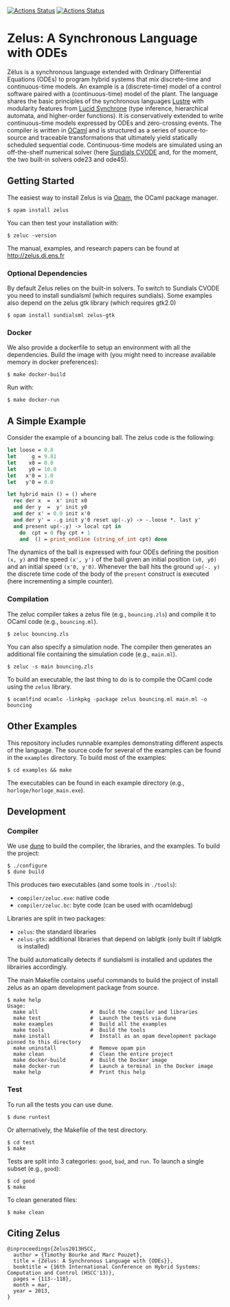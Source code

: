 [![Actions Status](https://github.com/INRIA/zelus/workflows/Build/badge.svg)](https://github.com/INRIA/zelus/actions)
[![Actions Status](https://github.com/INRIA/zelus/workflows/Opam/badge.svg)](https://github.com/INRIA/zelus/actions)

# Zelus: A Synchronous Language with ODEs

Zélus is a synchronous language extended with Ordinary Differential Equations (ODEs) to program hybrid systems that mix discrete-time and continuous-time models.
An example is a (discrete-time) model of a control software paired with a (continuous-time) model of the plant.
The language shares the basic principles of the synchronous languages [Lustre](https://www-verimag.imag.fr/DIST-TOOLS/SYNCHRONE/lustre-v6/) with modularity features from [Lucid Synchrone](http://www.di.ens.fr/~pouzet/lucid-synchrone/) (type inference, hierarchical automata, and higher-order functions).
It is conservatively extended to write continuous-time models expressed by ODEs and zero-crossing events.
The compiler is written in [OCaml](https://ocaml.org/) and is structured as a series of source-to-source and traceable transformations that ultimately yield statically scheduled sequential code.
Continuous-time models are simulated using an off-the-shelf numerical solver (here [Sundials CVODE](https://computation.llnl.gov/casc/sundials/description/description.html#descr_cvode) and, for the moment, the two built-in solvers ode23 and ode45).

## Getting Started

The easiest way to install Zelus is via [Opam](https://opam.ocaml.org/), the OCaml package manager.

```
$ opam install zelus
```

You can then test your installation with:
```
$ zeluc -version
```

The manual, examples, and research papers can be found at http://zelus.di.ens.fr

### Optional Dependencies

By default Zelus relies on the built-in solvers.
To switch to Sundials CVODE you need to install sundialsml (which requires sundials).
Some examples also depend on the zelus gtk library (which requires gtk2.0)

```
$ opam install sundialsml zelus-gtk
```

### Docker

We also provide a dockerfile to setup an environment with all the dependencies.
Build the image with (you might need to increase available memory in docker preferences):
```
$ make docker-build
```

Run with:
```
$ make docker-run
```


##  A Simple Example

Consider the example of a bouncing ball.
The zelus code is the following:

```ocaml
let loose = 0.8
let     g = 9.81
let    x0 = 0.0 
let    y0 = 10.0
let   x'0 = 1.0
let   y'0 = 0.0

let hybrid main () = () where
  rec der x  =  x' init x0
  and der y  =  y' init y0
  and der x' = 0.0 init x'0
  and der y' = -.g init y'0 reset up(-.y) -> -.loose *. last y'
  and present up(-.y) -> local cpt in
    do  cpt = 0 fby cpt + 1
    and  () = print_endline (string_of_int cpt) done
```

The dynamics of the ball is expressed with four ODEs defining the position `(x, y)` and the speed `(x', y')` of the ball given an initial position `(x0, y0)` and an initial speed `(x'0, y'0)`.
Whenever the ball hits the ground `up(-. y)` the discrete time code of the body of the `present` construct is executed (here incrementing a simple counter).

### Compilation

The zeluc compiler takes a zelus file (e.g., `bouncing.zls`) and compile it to OCaml code (e.g., `bouncing.ml`).

```
$ zeluc bouncing.zls
```

You can also specify a simulation node.
The compiler then generates an additional file containing the simulation code (e.g., `main.ml`).

```
$ zeluc -s main bouncing.zls
```

To build an executable, the last thing to do is to compile the OCaml code using the `zelus` library.

```
$ ocamlfind ocamlc -linkpkg -package zelus bouncing.ml main.ml -o bouncing
```

## Other Examples

This repository includes runnable examples demonstrating different aspects of the language. 
The source code for several of the examples can be found in the `examples` directory.
To build most of the examples:

```
$ cd examples && make
```

The executables can be found in each example directory (e.g., `horloge/horloge_main.exe`).

## Development

### Compiler

We use [dune](https://dune.readthedocs.io/en/stable/) to build the compiler, the libraries, and the examples.
To build the project:

```
$ ./configure
$ dune build
```

This produces two executables (and some tools in `./tools`):
- `compiler/zeluc.exe`: native code
- `compiler/zeluc.bc`: byte code (can be used with ocamldebug)

Libraries are split in two packages:
- `zelus`: the standard libraries
- `zelus-gtk`: additional libraries that depend on lablgtk (only built if lablgtk is installed)

The build automatically detects if sundialsml is installed and updates the librairies accordingly.

The main Makefile contains useful commands to build the project of install zelus as an opam development package from source.

```
$ make help
Usage:
  make all                 #  Build the compiler and libraries
  make test                #  Launch the tests via dune
  make examples            #  Build all the examples
  make tools               #  Build the tools
  make install             #  Install as an opam development package pinned to this directory
  make uninstall           #  Remove opam pin
  make clean               #  Clean the entire project
  make docker-build        #  Build the Docker image
  make docker-run          #  Launch a terminal in the Docker image
  make help                #  Print this help
```

### Test

To run all the tests you can use dune. 

```
$ dune runtest
```

Or alternatively, the Makefile of the test directory.

```
$ cd test
$ make
```

Tests are split into 3 categories: `good`, `bad`, and `run`.
To launch a single subset (e.g., `good`):
```
$ cd good
$ make
```

To clean generated files:
```
$ make clean
```

## Citing Zelus

```
@inproceedings{Zelus2013HSCC,
  author = {Timothy Bourke and Marc Pouzet},
  title = {Zélus: A Synchronous Language with {ODEs}},
  booktitle = {16th International Conference on Hybrid Systems: Computation and Control (HSCC'13)},
  pages = {113--118},
  month = mar,
  year = 2013,
}
```
